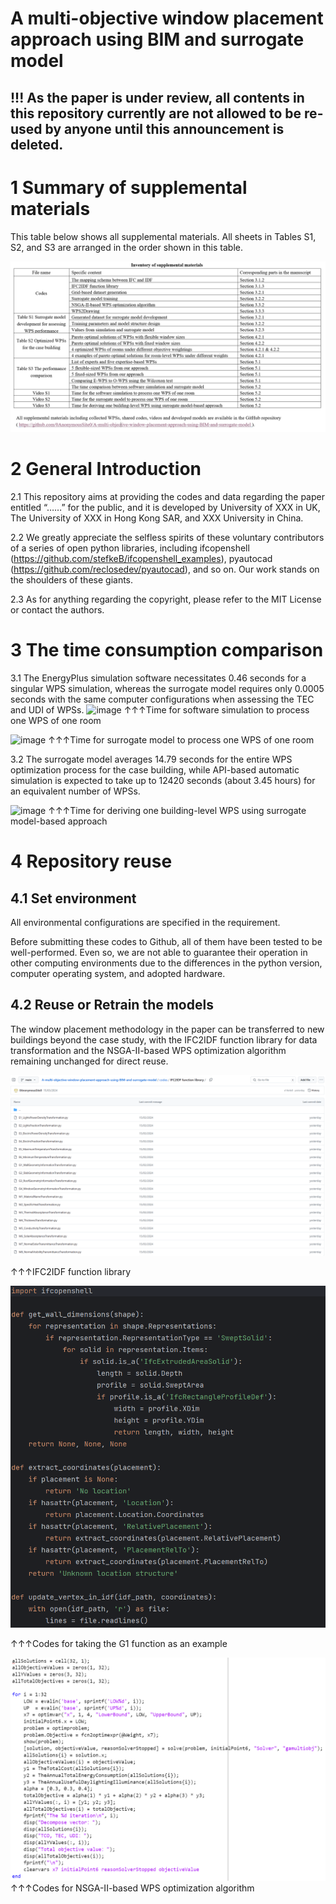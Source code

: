 # A multi-objective window placement approach using BIM and surrogate model
 
## !!! As the paper is under review, all contents in this repository currently are not allowed to be re-used by anyone until this announcement is deleted.

# 1 Summary of supplemental materials
This table below shows all supplemental materials. All sheets in Tables S1, S2, and S3 are arranged in the order shown in this table.

![image](Image/Inventory%20of%20supplemental%20materials.png)

# 2 General Introduction

2.1 This repository aims at providing the codes and data regarding the paper entitled “……” for the public, and it is developed by University of XXX in UK,  The University of XXX in Hong Kong SAR, and XXX University in China.

2.2 We greatly appreciate the selfless spirits of these voluntary contributors of a series of open python libraries, including ifcopenshell (https://github.com/stefkeB/ifcopenshell_examples), pyautocad (https://github.com/reclosedev/pyautocad), and so on. Our work stands on the shoulders of these giants.

2.3 As for anything regarding the copyright, please refer to the MIT License or contact the authors.
# 3 The time consumption comparison
 
3.1 The EnergyPlus simulation software necessitates 0.46 seconds for a singular WPS simulation, whereas the surrogate model requires only 0.0005 seconds with the same computer configurations when assessing the TEC and UDI of WPSs.
![image](Image/Video%20S1%20Time%20for%20software%20simulation%20to%20process%20one%20WPS%20of%20one%20room.gif)
↑↑↑Time for software simulation to process one WPS of one room

![image](Image/Video%20S2%20Time%20for%20surrogate%20model%20to%20process%20one%20WPS%20of%20one%20room.gif)
↑↑↑Time for surrogate model to process one WPS of one room

3.2 The surrogate model averages 14.79 seconds for the entire WPS optimization process for the case building, while API-based automatic simulation is expected to take up to 12420 seconds (about 3.45 hours) for an equivalent number of WPSs.

![image](Image/Video%20S3%20Time%20for%20deriving%20one%20building-level%20WPS%20using%20surrogate%20model-based%20approach.gif)
↑↑↑Time for deriving one building-level WPS using surrogate model-based approach

# 4 Repository reuse 
## 4.1 Set environment 
All environmental configurations are specified in the requirement.


Before submitting these codes to Github, all of them have been tested to be well-performed. Even so, we are not able to guarantee their operation in other computing environments due to the differences in the python version, computer operating system, and adopted hardware.


## 4.2 Reuse or Retrain the models 

The window placement methodology in the paper can be transferred to new buildings beyond the case study, with the IFC2IDF function library for data transformation and the NSGA-II-based WPS optimization algorithm remaining unchanged for direct reuse. 

![image](Image/IFC2IDF.png)

↑↑↑IFC2IDF function library

![image](Image/WALL.png)

↑↑↑Codes for taking the G1 function as an example

![image](Image/NSGA.png)
↑↑↑Codes for NSGA-II-based WPS optimization algorithm
